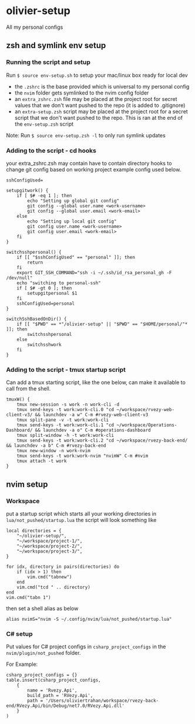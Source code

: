 # olivier-setup

All my personal configs

## zsh and symlink env setup

### Running the script and setup

Run `$ source env-setup.sh` to setup your mac/linux box ready for local dev

- the `.zshrc` is the base provided which is universal to my personal config
- the `nvim` folder gets symlinked to the nvim config folder
- an `extra_zshrc.zsh` file may be placed at the project root for secret values that we don't want pushed to the repo (it is added to .gitignore)
- an `extra-setup.zsh` script may be placed at the project root for a secret script that we don't want pushed to the repo. This is ran at the end of the `env-setup.zsh` script

Note: Run `$ source env-setup.zsh -l` to only run symlink updates

### Adding to the script - cd hooks

your extra_zshrc.zsh may contain have to contain directory hooks to change git config based on working project example config used below.

```
sshConfigUsed=

setupgitwork() {
    if [ $# -eq 1 ]; then
        echo "Setting up global git config"
        git config --global user.name <work-username>
        git config --global user.email <work-email>
    else 
        echo "Setting up local git config"
        git config user.name <work-username>
        git config user.email <work-email>
    fi
}

switchsshpersonal() {
    if [[ "$sshConfigUsed" == "personal" ]]; then
        return
    fi
	export GIT_SSH_COMMAND="ssh -i ~/.ssh/id_rsa_personal_gh -F /dev/null"
    echo "switching to personal-ssh"
    if [ $# -gt 0 ]; then
    	setupgitpersonal $1
    fi
    sshConfigUsed=personal
}

switchSshBasedOnDir() {
    if [[ "$PWD" == *"/olivier-setup" || "$PWD" == "$HOME/personal/"* ]]; then
        switchsshpersonal
    else
        switchsshwork
    fi
}
```

### Adding to the script - tmux startup script

Can add a tmux starting script, like the one below, can make it available to call from the shell.

```
tmuxW() {
    tmux new-session -s work -n work-cli -d
    tmux send-keys -t work:work-cli.0 "cd ~/workspace/rvezy-web-client-v3/ && launchdev -a w" C-m #rvezy-web-client-v3
    tmux split-pane -v -t work:work-cli
    tmux send-keys -t work:work-cli.1 "cd ~/workspace/Operations-Dashboard/ && launchdev -a o" C-m #operations-dashboard
    tmux split-window -h -t work:work-cli
    tmux send-keys -t work:work-cli.2 "cd ~/workspace/rvezy-back-end/ && launchdev -a b" C-m #rvezy-back-end
    tmux new-window -n work-nvim 
    tmux send-keys -t work:work-nvim "nvimW" C-m #nvim
    tmux attach -t work
}
```

## nvim setup

### Workspace

put a startup script which starts all your working directories in `lua/not_pushed/startup.lua`
the script will look something like 

```
local directories = {
    "~/olivier-setup/",
    "~/workspace/project-1/",
	"~/workspace/project-2/",
    "~/workspace/project-3/",
}

for idx, directory in pairs(directories) do
    if (idx > 1) then
        vim.cmd("tabnew")
    end
    vim.cmd("tcd " .. directory)
end
vim.cmd("tabn 1")
```

then set a shell alias as below

```
alias nvimS="nvim -S ~/.config/nvim/lua/not_pushed/startup.lua"
```

### C# setup

Put values for C# project configs in `csharp_project_configs` in the `nvim/plugin/not_pushed` folder. 

For Example:

```
csharp_project_configs = {}
table.insert(csharp_project_configs,
	{
        name = 'Rvezy.Api',
        build_path = 'RVezy.Api',
        path = '/Users/oliviertrahan/workspace/rvezy-back-end/RVezy.Api/bin/Debug/net7.0/RVezy.Api.dll'
    }
)
```
